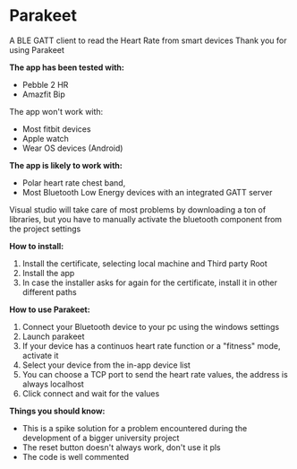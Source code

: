 # Parakeet
A BLE GATT client to read the Heart Rate from smart devices
Thank you for using Parakeet

<b>The app has been tested with:</b>
- Pebble 2 HR
- Amazfit Bip

The app won't work with:
- Most fitbit devices
- Apple watch
- Wear OS devices (Android)

<b>The app is likely to work with:</b>
- Polar heart rate chest band,
- Most Bluetooth Low Energy devices with an integrated GATT server

Visual studio will take care of most problems by downloading a ton of libraries, but you have to manually activate the bluetooth component from the project settings

<b>How to install:</b>

1. Install the certificate, selecting local machine and Third party Root
2. Install the app
3. In case the installer asks for again for the certificate, install it in other different paths

<b>How to use Parakeet:</b>

1. Connect your Bluetooth device to your pc using the windows settings
2. Launch parakeet
3. If your device has a continuos heart rate function or a "fitness" mode, activate it
4. Select your device from the in-app device list
5. You can choose a TCP port to send the heart rate values, the address is always localhost
6. Click connect and wait for the values

<b>Things you should know:</b>
- This is a spike solution for a problem encountered during the development of a bigger university project
- The reset button doesn't always work, don't use it pls
- The code is well commented
